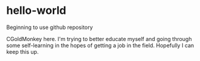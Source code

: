 # hello-world
Beginning to use github repository

CGoldMonkey here.  I'm trying to better educate myself and going through some self-learning in the hopes of getting a job in the field.  Hopefully I can keep this up.
